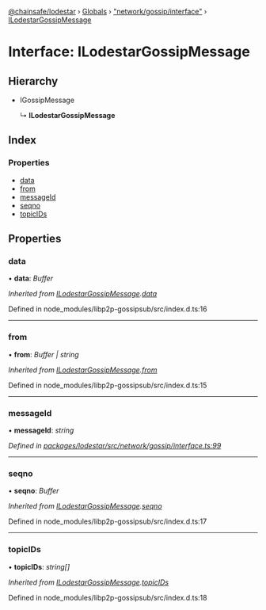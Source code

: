 [@chainsafe/lodestar](../README.md) › [Globals](../globals.md) › ["network/gossip/interface"](../modules/_network_gossip_interface_.md) › [ILodestarGossipMessage](_network_gossip_interface_.ilodestargossipmessage.md)

# Interface: ILodestarGossipMessage

## Hierarchy

* IGossipMessage

  ↳ **ILodestarGossipMessage**

## Index

### Properties

* [data](_network_gossip_interface_.ilodestargossipmessage.md#data)
* [from](_network_gossip_interface_.ilodestargossipmessage.md#from)
* [messageId](_network_gossip_interface_.ilodestargossipmessage.md#messageid)
* [seqno](_network_gossip_interface_.ilodestargossipmessage.md#seqno)
* [topicIDs](_network_gossip_interface_.ilodestargossipmessage.md#topicids)

## Properties

###  data

• **data**: *Buffer*

*Inherited from [ILodestarGossipMessage](_network_gossip_interface_.ilodestargossipmessage.md).[data](_network_gossip_interface_.ilodestargossipmessage.md#data)*

Defined in node_modules/libp2p-gossipsub/src/index.d.ts:16

___

###  from

• **from**: *Buffer | string*

*Inherited from [ILodestarGossipMessage](_network_gossip_interface_.ilodestargossipmessage.md).[from](_network_gossip_interface_.ilodestargossipmessage.md#from)*

Defined in node_modules/libp2p-gossipsub/src/index.d.ts:15

___

###  messageId

• **messageId**: *string*

*Defined in [packages/lodestar/src/network/gossip/interface.ts:99](https://github.com/ChainSafe/lodestar/blob/40c050469/packages/lodestar/src/network/gossip/interface.ts#L99)*

___

###  seqno

• **seqno**: *Buffer*

*Inherited from [ILodestarGossipMessage](_network_gossip_interface_.ilodestargossipmessage.md).[seqno](_network_gossip_interface_.ilodestargossipmessage.md#seqno)*

Defined in node_modules/libp2p-gossipsub/src/index.d.ts:17

___

###  topicIDs

• **topicIDs**: *string[]*

*Inherited from [ILodestarGossipMessage](_network_gossip_interface_.ilodestargossipmessage.md).[topicIDs](_network_gossip_interface_.ilodestargossipmessage.md#topicids)*

Defined in node_modules/libp2p-gossipsub/src/index.d.ts:18
